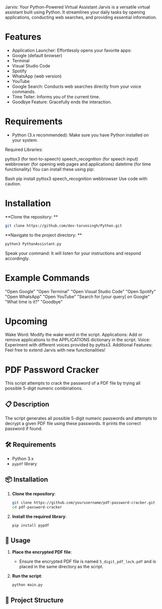 Jarvis: Your Python-Powered Virtual Assistant
Jarvis is a versatile virtual assistant built using Python. It streamlines your daily tasks by opening applications, conducting web searches, and providing essential information.

# Features
- Application Launcher: Effortlessly opens your favorite apps:
- Google (default browser)
- Terminal
- Visual Studio Code
- Spotify
- WhatsApp (web version)
- YouTube
- Google Search: Conducts web searches directly from your voice commands.
- Time Teller: Informs you of the current time.
- Goodbye Feature: Gracefully ends the interaction.
# Requirements
- Python (3.x recommended): Make sure you have Python installed on your system.

Required Libraries:

pyttsx3 (for text-to-speech)
speech_recognition (for speech input)
webbrowser (for opening web pages and applications)
datetime (for time functionality)
You can install these using pip:

Bash
pip install pyttsx3 speech_recognition webbrowser
Use code with caution.

# Installation
**Clone the repository: **

```Bash
git clone https://github.com/dev-tarunsingh/Python.git
```

**Navigate to the project directory:  **

```Bash
python3 PythonAssistant.py
```

Speak your command: It will listen for your instructions and respond accordingly.

# Example Commands
"Open Google"
"Open Terminal"
"Open Visual Studio Code"
"Open Spotify"
"Open WhatsApp"
"Open YouTube"
"Search for [your query] on Google"
"What time is it?"
"Goodbye"

# Upcoming
Wake Word: Modify the wake word in the script.
Applications: Add or remove applications to the APPLICATIONS dictionary in the script.
Voice: Experiment with different voices provided by pyttsx3.
Additional Features: Feel free to extend Jarvis with new functionalities!

# PDF Password Cracker

This script attempts to crack the password of a PDF file by trying all possible 5-digit numeric combinations.

## 📋 Description

The script generates all possible 5-digit numeric passwords and attempts to decrypt a given PDF file using these passwords. It prints the correct password if found.

## 🛠️ Requirements

- Python 3.x
- `pypdf` library

## 📦 Installation

1. **Clone the repository**:
    ```sh
    git clone https://github.com/yourusername/pdf-password-cracker.git
    cd pdf-password-cracker
    ```

2. **Install the required library**:
    ```sh
    pip install pypdf
    ```

## 🚀 Usage

1. **Place the encrypted PDF file**:
    - Ensure the encrypted PDF file is named `5_digit_pdf_lock.pdf` and is placed in the same directory as the script.

2. **Run the script**:
    ```sh
    python main.py
    ```

## 📂 Project Structure
